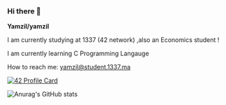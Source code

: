 ### Hi there 👋


**Yamzil/yamzil** 

I am currently studying at 1337 (42 network) ,also an Economics student !

I am currently learning C Programming Langauge

How to reach me: yamzil@student.1337.ma

[![42 Profile Card](https://1337-readme.vercel.app/api/profile?cursus=42&dark=true&login=yamzil)](https://github.com/mohouyizme/1337-readme)

![Anurag's GitHub stats](https://github-readme-stats.vercel.app/api?username=yamzil&theme=dark&show_icons=true)

